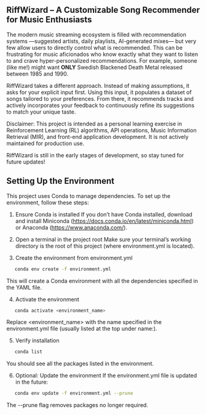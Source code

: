 ## RiffWizard – A Customizable Song Recommender for Music Enthusiasts

The modern music streaming ecosystem is filled with recommendation systems —suggested artists, daily playlists, AI-generated mixes— but very few allow users to directly control what is recommended. This can be frustrating for music aficionados who know exactly what they want to listen to and crave hyper-personalized recommendations. For example, someone (like me!) might want **ONLY** Swedish Blackened Death Metal released between 1985 and 1990.

RiffWizard takes a different approach. Instead of making assumptions, it asks for your explicit input first. Using this input, it populates a dataset of songs tailored to your preferences. From there, it recommends tracks and actively incorporates your feedback to continuously refine its suggestions to match your unique taste.

Disclaimer: This project is intended as a personal learning exercise in Reinforcement Learning (RL) algorithms, API operations, Music Information Retrieval (MIR), and front-end application development. It is not actively maintained for production use.

RiffWizard is still in the early stages of development, so stay tuned for future updates!


## Setting Up the Environment

This project uses Conda to manage dependencies. To set up the environment, follow these steps:

1. Ensure Conda is installed
   If you don’t have Conda installed, download and install Miniconda (https://docs.conda.io/en/latest/miniconda.html) or Anaconda (https://www.anaconda.com/).

2. Open a terminal in the project root
   Make sure your terminal’s working directory is the root of this project (where environment.yml is located).

3. Create the environment from environment.yml

```bash
   conda env create -f environment.yml
```
   This will create a Conda environment with all the dependencies specified in the YAML file.

4. Activate the environment

```bash
   conda activate <environment_name>
```

   Replace <environment_name> with the name specified in the environment.yml file (usually listed at the top under name:).

5. Verify installation

```bash
   conda list
```

   You should see all the packages listed in the environment.

6. Optional: Update the environment
   If the environment.yml file is updated in the future:

```bash
   conda env update -f environment.yml --prune
```

   The --prune flag removes packages no longer required.
